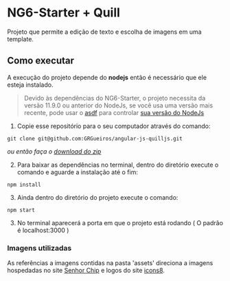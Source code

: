 # NG6-Starter + Quill

Projeto que permite a edição de texto e escolha de imagens em uma template.

## Como executar 

A execução do projeto depende do **nodejs** então é necessário que ele esteja instalado.

> Devido às dependências do NG6-Starter, o projeto necessita da versão 11.9.0 ou anterior do NodeJs, se você usa uma versão mais recente, pode usar o [asdf](https://asdf-vm.com/#/core-manage-asdf-vm) para controlar [sua versão do NodeJs](https://github.com/asdf-vm/asdf-nodejs)

1. Copie esse repositório para o seu computador através do comando:
```
git clone git@github.com:GRGueiros/angular-js-quilljs.git
```
_ou então faça o [download do zip](https://github.com/GRGueiros/angular-js-quilljs/archive/master.zip)_

2. Para baixar as dependências no terminal, dentro do diretório execute o comando e aguarde a instalação até o fim:

```
npm install
```

3. Ainda dentro do diretório do projeto execute o comando:

```
npm start
```

3. No terminal aparecerá a porta em que o projeto está rodando ( O padrão é localhost:3000 )

### Imagens utilizadas

As referências a imagens contidas na pasta 'assets' direciona a imagens hospedadas no site [Senhor Chip](https://senhorchip.com.br) e logos do site [icons8](https://icons8.com.br).


    
